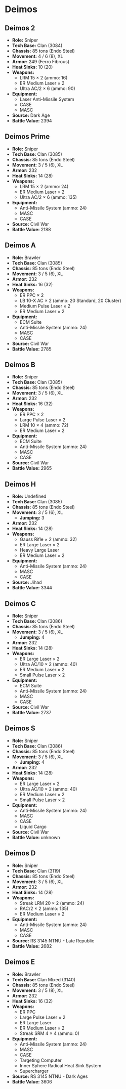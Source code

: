 # Deimos
## Deimos 2
- **Role:** Sniper
- **Tech Base:** Clan (3084)
- **Chassis:** 85 tons (Endo Steel)
- **Movement:** 4 / 6 (8), XL
- **Armor:** 249 (Ferro Fibrous)
- **Heat Sinks:** 10 (20)
- **Weapons:**
  - LRM 15 × 2 (ammo: 16)
  - ER Medium Laser × 2
  - Ultra AC/2 × 6 (ammo: 90)
- **Equipment:**
  - Laser Anti-Missile System
  - CASE
  - MASC
- **Source:** Dark Age
- **Battle Value:** 2394

## Deimos Prime
- **Role:** Sniper
- **Tech Base:** Clan (3085)
- **Chassis:** 85 tons (Endo Steel)
- **Movement:** 3 / 5 (6), XL
- **Armor:** 232
- **Heat Sinks:** 14 (28)
- **Weapons:**
  - LRM 15 × 2 (ammo: 24)
  - ER Medium Laser × 2
  - Ultra AC/2 × 6 (ammo: 135)
- **Equipment:**
  - Anti-Missile System (ammo: 24)
  - MASC
  - CASE
- **Source:** Civil War
- **Battle Value:** 2188

## Deimos A
- **Role:** Brawler
- **Tech Base:** Clan (3085)
- **Chassis:** 85 tons (Endo Steel)
- **Movement:** 3 / 5 (6), XL
- **Armor:** 232
- **Heat Sinks:** 16 (32)
- **Weapons:**
  - ER PPC × 2
  - LB 10-X AC × 2 (ammo: 20 Standard, 20 Cluster)
  - Medium Pulse Laser × 2
  - ER Medium Laser × 2
- **Equipment:**
  - ECM Suite
  - Anti-Missile System (ammo: 24)
  - MASC
  - CASE
- **Source:** Civil War
- **Battle Value:** 2785

## Deimos B
- **Role:** Sniper
- **Tech Base:** Clan (3085)
- **Chassis:** 85 tons (Endo Steel)
- **Movement:** 3 / 5 (6), XL
- **Armor:** 232
- **Heat Sinks:** 16 (32)
- **Weapons:**
  - ER PPC × 2
  - Large Pulse Laser × 2
  - LRM 10 × 4 (ammo: 72)
  - ER Medium Laser × 2
- **Equipment:**
  - ECM Suite
  - Anti-Missile System (ammo: 24)
  - MASC
  - CASE
- **Source:** Civil War
- **Battle Value:** 2965

## Deimos H
- **Role:** Undefined
- **Tech Base:** Clan (3085)
- **Chassis:** 85 tons (Endo Steel)
- **Movement:** 3 / 5 (6), XL
  - **Jumping:** 3
- **Armor:** 232
- **Heat Sinks:** 14 (28)
- **Weapons:**
  - Gauss Rifle × 2 (ammo: 32)
  - ER Large Laser × 2
  - Heavy Large Laser
  - ER Medium Laser × 2
- **Equipment:**
  - Anti-Missile System (ammo: 24)
  - MASC
  - CASE
- **Source:** Jihad
- **Battle Value:** 3344

## Deimos C
- **Role:** Sniper
- **Tech Base:** Clan (3086)
- **Chassis:** 85 tons (Endo Steel)
- **Movement:** 3 / 5 (6), XL
  - **Jumping:** 4
- **Armor:** 232
- **Heat Sinks:** 14 (28)
- **Weapons:**
  - ER Large Laser × 2
  - Ultra AC/10 × 2 (ammo: 40)
  - ER Medium Laser × 2
  - Small Pulse Laser × 2
- **Equipment:**
  - ECM Suite
  - Anti-Missile System (ammo: 24)
  - MASC
  - CASE
- **Source:** Civil War
- **Battle Value:** 2737

## Deimos S
- **Role:** Sniper
- **Tech Base:** Clan (3086)
- **Chassis:** 85 tons (Endo Steel)
- **Movement:** 3 / 5 (6), XL
  - **Jumping:** 4
- **Armor:** 232
- **Heat Sinks:** 14 (28)
- **Weapons:**
  - ER Large Laser × 2
  - Ultra AC/10 × 2 (ammo: 40)
  - ER Medium Laser × 2
  - Small Pulse Laser × 2
- **Equipment:**
  - Anti-Missile System (ammo: 24)
  - MASC
  - CASE
  - Liquid Cargo
- **Source:** Civil War
- **Battle Value:** unknown

## Deimos D
- **Role:** Sniper
- **Tech Base:** Clan (3119)
- **Chassis:** 85 tons (Endo Steel)
- **Movement:** 3 / 5 (6), XL
- **Armor:** 232
- **Heat Sinks:** 14 (28)
- **Weapons:**
  - Streak LRM 20 × 2 (ammo: 24)
  - RAC/2 × 2 (ammo: 135)
  - ER Medium Laser × 2
- **Equipment:**
  - Anti-Missile System (ammo: 24)
  - MASC
  - CASE
- **Source:** RS 3145 NTNU - Late Republic
- **Battle Value:** 2682

## Deimos E
- **Role:** Brawler
- **Tech Base:** Clan Mixed (3140)
- **Chassis:** 85 tons (Endo Steel)
- **Movement:** 3 / 5 (8), XL
- **Armor:** 232
- **Heat Sinks:** 16 (32)
- **Weapons:**
  - ER PPC
  - Large Pulse Laser × 2
  - ER Large Laser
  - ER Medium Laser × 2
  - Streak SRM 4 × 4 (ammo: 0)
- **Equipment:**
  - Anti-Missile System (ammo: 24)
  - MASC
  - CASE
  - Targeting Computer
  - Inner Sphere Radical Heat Sink System
  - Supercharger
- **Source:** RS 3145 NTNU - Dark Ages
- **Battle Value:** 3606

